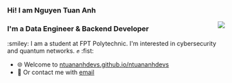 ### Hi! I am Nguyen Tuan Anh
<img align="right" src="https://github-readme-stats.vercel.app/api?username=ntuananhdevs&count_private=true&show_icons=true&line_height=25" />
<h3>I'm a Data Engineer & Backend Developer</h3>
:smiley: I am a student at FPT Polytechnic. I'm interested in cybersecurity and quantum networks. ✊ :fist:

- :globe_with_meridians: Welcome to [ntuananhdevs.github.io/ntuananhdevs](ntuananhdevs.github.io/ntuananhdevs)
- :email: Or contact me with [email](mailto:anhndt25@gmail.com)
